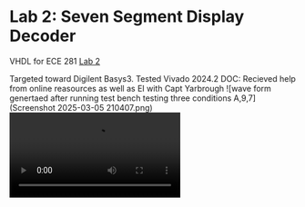# Lab 2: Seven Segment Display Decoder

VHDL for ECE 281 [Lab 2](https://usafa-ece.github.io/ece281-book/lab/lab2.html)

Targeted toward Digilent Basys3. Tested Vivado 2024.2
DOC: Recieved help from online reasources as well as EI with Capt Yarbrough
![wave form genertaed after running test bench testing three conditions A,9,7](Screenshot 2025-03-05 210407.png)
![video demo in file](20250305_211525.mp4)